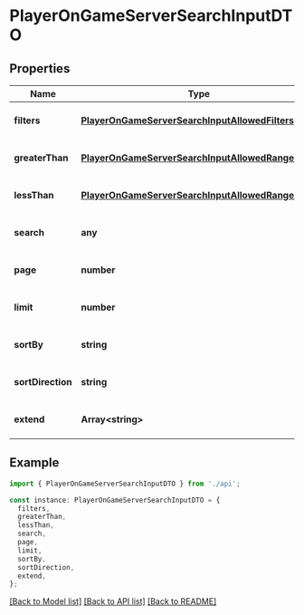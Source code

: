 # PlayerOnGameServerSearchInputDTO

## Properties

| Name              | Type                                                                                                      | Description | Notes                             |
| ----------------- | --------------------------------------------------------------------------------------------------------- | ----------- | --------------------------------- |
| **filters**       | [**PlayerOnGameServerSearchInputAllowedFilters**](PlayerOnGameServerSearchInputAllowedFilters.md)         |             | [optional] [default to undefined] |
| **greaterThan**   | [**PlayerOnGameServerSearchInputAllowedRangeFilter**](PlayerOnGameServerSearchInputAllowedRangeFilter.md) |             | [optional] [default to undefined] |
| **lessThan**      | [**PlayerOnGameServerSearchInputAllowedRangeFilter**](PlayerOnGameServerSearchInputAllowedRangeFilter.md) |             | [optional] [default to undefined] |
| **search**        | **any**                                                                                                   |             | [optional] [default to undefined] |
| **page**          | **number**                                                                                                |             | [optional] [default to undefined] |
| **limit**         | **number**                                                                                                |             | [optional] [default to undefined] |
| **sortBy**        | **string**                                                                                                |             | [optional] [default to undefined] |
| **sortDirection** | **string**                                                                                                |             | [optional] [default to undefined] |
| **extend**        | **Array&lt;string&gt;**                                                                                   |             | [optional] [default to undefined] |

## Example

```typescript
import { PlayerOnGameServerSearchInputDTO } from './api';

const instance: PlayerOnGameServerSearchInputDTO = {
  filters,
  greaterThan,
  lessThan,
  search,
  page,
  limit,
  sortBy,
  sortDirection,
  extend,
};
```

[[Back to Model list]](../README.md#documentation-for-models) [[Back to API list]](../README.md#documentation-for-api-endpoints) [[Back to README]](../README.md)
